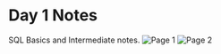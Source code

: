 # Day 1 Notes
SQL Basics and Intermediate notes.
![Page 1](https://cdn.discordapp.com/attachments/777406167093215273/1139277580403474542/image.png)
![Page 2](https://cdn.discordapp.com/attachments/777406167093215273/1139279368397533244/image.png)
